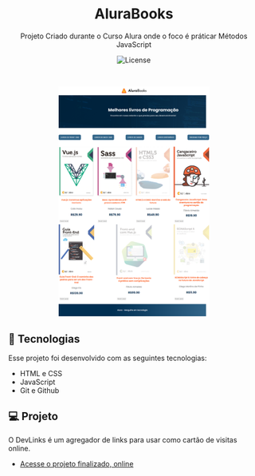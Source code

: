 <h1 align="center"> AluraBooks </h1>

<p align="center">
Projeto Criado durante o Curso Alura onde o foco é práticar Métodos JavaScript <br/>

</p>


<p align="center">
  <img alt="License" src="https://img.shields.io/static/v1?label=license&message=MIT&color=49AA26&labelColor=000000">
</p>

<br>

<p align="center">
  <img alt="projeto DevLinks" src=".github/preview.png" width="60%">
</p>

## 🚀 Tecnologias

Esse projeto foi desenvolvido com as seguintes tecnologias:

- HTML e CSS
- JavaScript
- Git e Github


## 💻 Projeto

O DevLinks é um agregador de links para usar como cartão de visitas online.

- [Acesse o projeto finalizado, online](https://ramonwordads.github.io/aluraBook)




